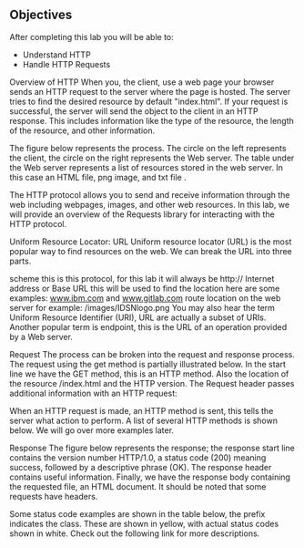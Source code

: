 ## Objectives

After completing this lab you will be able to:

* Understand HTTP    
* Handle HTTP Requests


Overview of HTTP 
When you, the client, use a web page your browser sends an HTTP request to the server where the page is hosted. The server tries to find the desired resource by default "index.html". If your request is successful, the server will send the object to the client in an HTTP response. This includes information like the type of the resource, the length of the resource, and other information.

The figure below represents the process. The circle on the left represents the client, the circle on the right represents the Web server. The table under the Web server represents a list of resources stored in the web server. In this case an HTML file, png image, and txt file .

The HTTP protocol allows you to send and receive information through the web including webpages, images, and other web resources. In this lab, we will provide an overview of the Requests library for interacting with the HTTP protocol.


Uniform Resource Locator: URL
Uniform resource locator (URL) is the most popular way to find resources on the web. We can break the URL into three parts.

scheme this is this protocol, for this lab it will always be http://
Internet address or Base URL this will be used to find the location here are some examples: www.ibm.com and  www.gitlab.com 
route location on the web server for example: /images/IDSNlogo.png
You may also hear the term Uniform Resource Identifier (URI), URL are actually a subset of URIs. Another popular term is endpoint, this is the URL of an operation provided by a Web server.

Request 
The process can be broken into the request and response process. The request using the get method is partially illustrated below. In the start line we have the GET method, this is an HTTP method. Also the location of the resource /index.html and the HTTP version. The Request header passes additional information with an HTTP request:


When an HTTP request is made, an HTTP method is sent, this tells the server what action to perform. A list of several HTTP methods is shown below. We will go over more examples later.


Response
The figure below represents the response; the response start line contains the version number HTTP/1.0, a status code (200) meaning success, followed by a descriptive phrase (OK). The response header contains useful information. Finally, we have the response body containing the requested file, an  HTML  document. It should be noted that some requests have headers.


Some status code examples are shown in the table below, the prefix indicates the class. These are shown in yellow, with actual status codes shown in white. Check out the following link for more descriptions.

